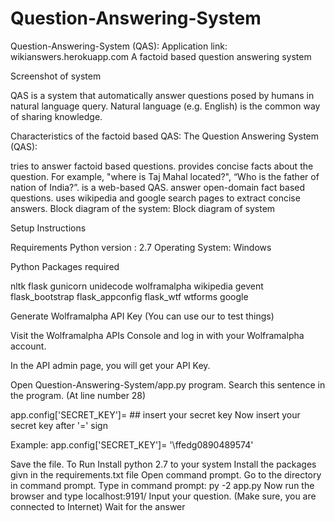 # Question-Answering-System


Question-Answering-System (QAS):
Application link: wikianswers.herokuapp.com
A factoid based question answering system

Screenshot of system

QAS is a system that automatically answer questions posed by humans in natural language query. Natural language (e.g. English) is the common way of sharing knowledge.

Characteristics of the factoid based QAS:
The Question Answering System (QAS):

tries to answer factoid based questions.
provides concise facts about the question. For example, "where is Taj Mahal located?", “Who is the father of nation of India?”.
is a web-based QAS.
answer open-domain fact based questions.
uses wikipedia and google search pages to extract concise answers.
Block diagram of the system:
Block diagram of system

Setup Instructions

Requirements
Python version : 2.7
Operating System: Windows

Python Packages required

nltk
flask
gunicorn
unidecode
wolframalpha
wikipedia
gevent
flask_bootstrap
flask_appconfig
flask_wtf
wtforms
google

Generate Wolframalpha API Key (You can use our to test things)

Visit the Wolframalpha APIs Console and log in with your Wolframalpha account.

In the API admin page, you will get your API Key.

Open Question-Answering-System/app.py program. Search this sentence in the program. (At line number 28)

app.config['SECRET_KEY']= ## insert your secret key
Now insert your secret key after '=' sign

Example: app.config['SECRET_KEY']= '\\ffedg0890489574'

Save the file.
To Run
Install python 2.7 to your system
Install the packages givn in the requirements.txt file
Open command prompt.
Go to the directory in command prompt.
Type in command prompt:
py -2 app.py
Now run the browser and type localhost:9191/
Input your question. (Make sure, you are connected to Internet)
Wait for the answer
